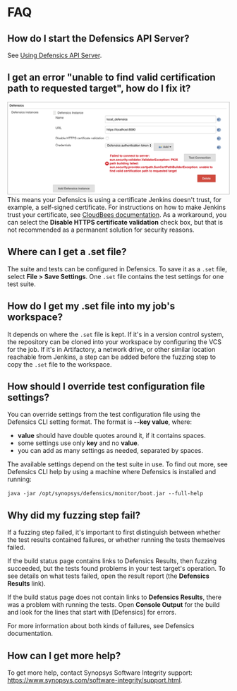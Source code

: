 # FAQ

## How do I start the Defensics API Server?

See [Using Defensics API Server](defensics-api-server.md).

## I get an error "unable to find valid certification path to requested target", how do I fix it?

!["Unable to find valid certification path" when testing connection](img/global-configuration-test-connection-failed.png)
This means your Defensics is using a certificate Jenkins doesn't trust, 
for example, a self-signed certificate. For instructions on how to make Jenkins 
trust your certificate, see 
[CloudBees documentation](https://support.cloudbees.com/hc/en-us/articles/203821254-How-to-install-a-new-SSL-certificate-). 
As a workaround, you can select the **Disable HTTPS certificate validation** 
check box, but that is not recommended as a permanent solution for security 
reasons.

## Where can I get a .set file?
The suite and tests can be configured in Defensics. To save it as a `.set` file, 
select **File > Save Settings**. One `.set` file contains the test settings for 
one test suite.

## How do I get my .set file into my job's workspace?
It depends on where the `.set` file is kept. If it's in a version control 
system, the repository can be cloned into your workspace by configuring the VCS 
for the job. If it's in Artifactory, a network drive, or other similar location 
reachable from Jenkins, a step can be added before the fuzzing step to copy the 
`.set` file to the workspace.

## How should I override test configuration file settings?
You can override settings from the test configuration file using the Defensics 
CLI setting format. The format is **--key value**, where:
- **value** should have double quotes around it, if it contains spaces.
- some settings use only **key** and no **value**.
- you can add as many settings as needed, separated by spaces.

The available settings depend on the test suite in use. To find out more, see 
Defensics CLI help by using a machine where Defensics is installed and running:

`java -jar /opt/synopsys/defensics/monitor/boot.jar --full-help`

## Why did my fuzzing step fail?

If a fuzzing step failed, it's important to first distinguish between whether 
the test results contained failures, or whether running the tests themselves 
failed.

If the build status page contains links to Defensics Results, then fuzzing 
succeeded, but the tests found problems in your test target's operation. To see 
details on what tests failed, open the result report (the **Defensics Results** 
link).

If the build status page does not contain links to **Defensics Results**, there 
was a problem with running the tests. Open **Console Output** for the build and 
look for the lines that start with \[Defensics\] for errors.

For more information about both kinds of failures, see Defensics documentation.

## How can I get more help?
To get more help, contact Synopsys Software Integrity support: 
https://www.synopsys.com/software-integrity/support.html.